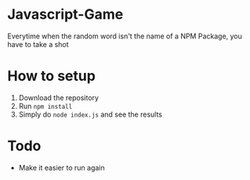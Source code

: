 # Javascript-Game
Everytime when the random word isn't the name of a NPM Package, you have to take a shot

# How to setup
1. Download the repository
2. Run `npm install`
3. Simply do `node index.js` and see the results

# Todo
- Make it easier to run again